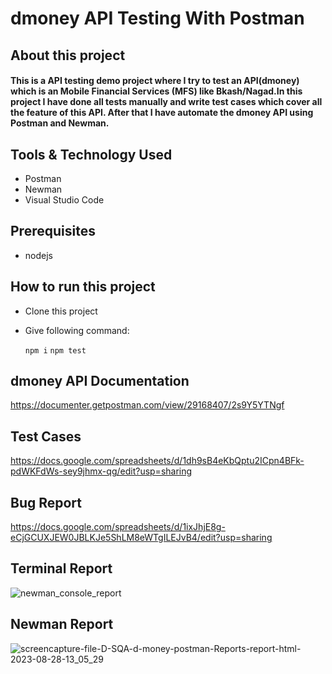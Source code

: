 # dmoney API Testing With Postman

## About this project
#### This is a API testing demo project where I try to test an API(dmoney) which is an Mobile Financial Services (MFS) like Bkash/Nagad.In this project I have done all tests manually and write test cases which cover all the feature of this API. After that I have automate the dmoney API using Postman and Newman.

## Tools & Technology Used
- Postman
- Newman
- Visual Studio Code

## Prerequisites
- nodejs

## How to run this project
  - Clone this project
  - Give following command:

      ```npm i```
      ```npm test```

## dmoney API Documentation
https://documenter.getpostman.com/view/29168407/2s9Y5YTNgf

## Test Cases
https://docs.google.com/spreadsheets/d/1dh9sB4eKbQptu2ICpn4BFk-pdWKFdWs-sey9jhmx-qg/edit?usp=sharing

## Bug Report
https://docs.google.com/spreadsheets/d/1ixJhjE8g-eCjGCUXJEW0JBLKJe5ShLM8eWTgILEJvB4/edit?usp=sharing

## Terminal Report
![newman_console_report](https://github.com/rabbypathan/dmoney_API_Testing_With_Postman/assets/70917088/2b95ab8c-ad9b-4c6a-8d5a-98763fe6ef5f)

## Newman Report
![screencapture-file-D-SQA-d-money-postman-Reports-report-html-2023-08-28-13_05_29](https://github.com/rabbypathan/dmoney_API_Testing_With_Postman/assets/70917088/d1c80bb7-4948-4b09-a06b-bb311906894c)


